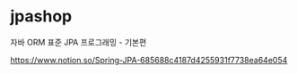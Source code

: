 # jpashop

자바 ORM 표준 JPA 프로그래밍 - 기본편

https://www.notion.so/Spring-JPA-685688c4187d4255931f7738ea64e054

